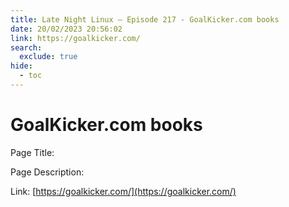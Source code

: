 ```yaml
---
title: Late Night Linux – Episode 217 - GoalKicker.com books
date: 20/02/2023 20:56:02
link: https://goalkicker.com/
search:
  exclude: true
hide:
  - toc
---
```


# GoalKicker.com books

Page Title: 

Page Description:  

Link: [https://goalkicker.com/](https://goalkicker.com/)
